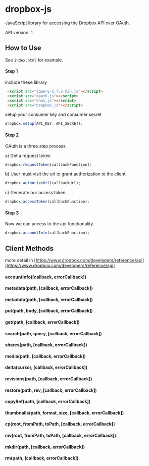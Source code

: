 # dropbox-js

JavaScript library for accessing the Dropbox API over OAuth.

API version: 1

## How to Use
See `index.html` for example.
#### Step 1
include these library

```html
 <script src="jquery-1.7.2.min.js"></script>
 <script src="oauth.js"></script>
 <script src="sha1.js"></script>
 <script src="dropbox.js"></script>
```
setup your consumer key and consumer secret

```javascript
dropbox.setup(API_KEY, API_SECRET);
```
#### Step 2
OAuth is a three step process.

a) Get a request token

```javascript
dropbox.requestToken(callbackFunction);
```
b) User must visit the url to grant authorization to the client

```javascript
dropbox.authorizeUrl(callbackUrl);
```
c) Generate our access token

```javascript
dropbox.accessToken(callbackFunction);
```
#### Step 3
Now we can access to the api functionality.

```javascript
dropbox.accountInfo(callbackFunction);
```

## Client Methods
more detail in [https://www.dropbox.com/developers/reference/api](https://www.dropbox.com/developers/reference/api)
#### accountInfo([callback, errorCallback])
#### metadata(path, [callback, errorCallback])
#### metadata(path, [callback, errorCallback])
#### put(path, body, [callback, errorCallback])
#### get(path, [callback, errorCallback])
#### search(path, query, [callback, errorCallback])
#### shares(path, [callback, errorCallback])
#### media(path, [callback, errorCallback])
#### delta(cursor, [callback, errorCallback])
#### revisions(path, [callback, errorCallback])
#### restore(path, rev, [callback, errorCallback])
#### copyRef(path, [callback, errorCallback])
#### thumbnails(path, format, size, [callback, errorCallback])
#### cp(root, fromPath, toPath, [callback, errorCallback])
#### mv(root, fromPath, toPath, [callback, errorCallback])
#### mkdir(path, [callback, errorCallback])
#### rm(path, [callback, errorCallback])

